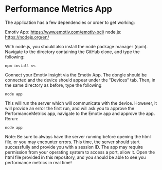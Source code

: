 # Performance Metrics App

The application has a few dependencies or order to get working:

Emotiv App: https://www.emotiv.com/emotiv-bci/
node.js:    https://nodejs.org/en/

With node.js, you should also install the node package manager (npm). Navigate to the directory containing the GitHub clone, and type the following:

```
npm install ws
```

Connect your Emotiv Insight via the Emotiv App. The dongle should be connected and the device should appear under the "Devices" tab.
Then, in the same directory as before, type the following:

```
node app
```

This will run the server which will communicate with the device. However, it will provide an error the first run, and will ask you to approve the PerformanceMetrics app, navigate to the Emotiv app and approve the app. Rerun:

```
node app
```

Note: Be sure to always have the server running before opening the html file, or you may encounter errors.
This time, the server should start successfully and provide you with a session ID. The app may require permission from your operating system to access a port, allow it. Open the html file provided in this repository, and you should be able to see you performance metrics in real time! 
